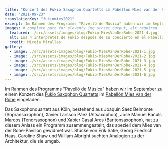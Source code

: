 ```yaml
---
title: "Konzert des Fukio Saxophon Quartetts im Pabellón Mies van der Rohe"
date: "2021-09-23"
translationKey: "fukiomies2021"
excerpt: Im Rahmen des Programms "Pavelló de Música" haben wir im September zu einem Konzert des Fukio Saxophon Quartetts eingeladen.
images: # complete path for eleventy img srcset output, alt required
  featured: ./src/assets/images/blog/Fukio-MiesVanDerRohe-2021-4.jpg
  alt: Los 4 interpretes de Fukio después de su concierto en el Pabellón Mies Die 4 Künstler von Fukio nach ihrem Konzert im Mies-Pavillon
  credit: Mireia Miralles
gallery:
  - image: ./src/assets/images/blog/Fukio-MiesVanDerRohe-2021-1.jpg
  - image: ./src/assets/images/blog/Fukio-MiesVanDerRohe-2021-2.jpg
  - image: ./src/assets/images/blog/Fukio-MiesVanDerRohe-2021-3.jpg
  - image: ./src/assets/images/blog/Fukio-MiesVanDerRohe-2021-4.jpg
  - image: ./src/assets/images/blog/Fukio-MiesVanDerRohe-2021-5.jpg
  - image: ./src/assets/images/blog/Fukio-MiesVanDerRohe-2021-6.jpg
---
```


Im Rahmen des Programms "Pavelló de Música" haben wir im September zu einem Konzert des [Fukio Saxophon Quartetts](https://www.fundaciongoethe.org/de/kuenstler/fukio-quartet/) im [Pabellón Mies van der Rohe](https://www.fundaciongoethe.org/de/orte/pabellon-mies-van-der-rohe/) eingeladen.

Das Saxophonquartett aus Köln, bestehend aus Joaquín Sáez Belmonte (Sopransaxophon), Xavier Larsson Páez (Altsaxophon), José Manuel Bañuls Marcos (Tenorsaxophon) und Xabier Casal Ares (Baritonsaxophon), hat zu diesem Anlass ein Programm zusammengestellt, das speziell dem Mies van der Rohe-Pavillon gewidmet war. Stücke von Erik Satie, Georg Friedrich Haas, Caroline Shaw und William Albright suchten Analogien zu der Architektur, die sie umgab.
